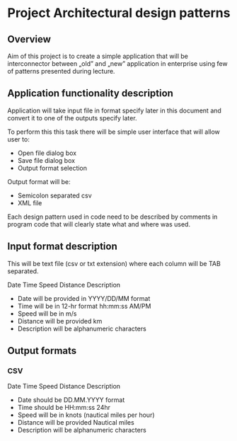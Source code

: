 # Project Architectural design patterns
## Overview

Aim of this project is to create a simple application that will be interconnector between „old” and „new” application in enterprise using few of patterns presented during lecture.
## Application functionality description

Application will take input file in format specify later in this document and convert it to one of the outputs specify later.

To perform this this task there will be simple user interface that will allow user to:
* Open file dialog box
* Save file dialog box
* Output format selection

Output format will be:
* Semicolon separated csv
* XML file

Each design pattern used in code need to be described by comments in program code that will clearly state what and where was used.

## Input format description

This will be text file (csv or txt extension) where each column will be TAB separated.

Date Time Speed Distance Description
* Date will be provided in YYYY/DD/MM format
* Time will be in 12-hr format hh:mm:ss AM/PM
* Speed will be in m/s
* Distance will be provided km
* Description will be alphanumeric characters

## Output formats
### CSV

Date Time Speed Distance Description

* Date should be DD.MM.YYYY format
* Time should be HH:mm:ss 24hr
* Speed will be in knots (nautical miles per hour)
* Distance will be provided Nautical miles
* Description will be alphanumeric characters